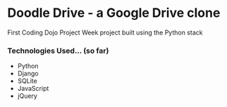 
<h1>Doodle Drive - a Google Drive clone</h1>

First Coding Dojo Project Week project built using the Python stack

<h3>Technologies Used... (so far)</h3>
<ul>
  <li>Python</li>
  <li>Django</li>
  <li>SQLite</li>
  <li>JavaScript</li>
  <li>jQuery</li>
</ul>
